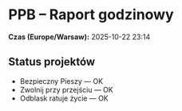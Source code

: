 # PPB – Raport godzinowy
**Czas (Europe/Warsaw):** 2025-10-22 23:14

## Status projektów
- Bezpieczny Pieszy — OK
- Zwolnij przy przejściu — OK
- Odblask ratuje życie — OK

